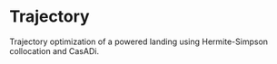 # Trajectory
Trajectory optimization of a powered landing using Hermite-Simpson collocation and CasADi.
